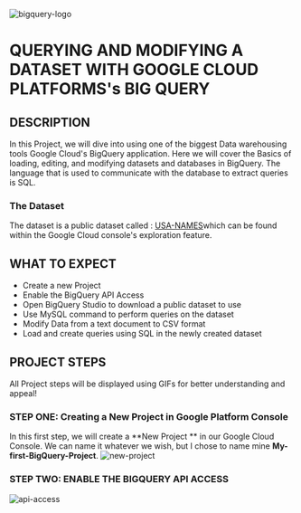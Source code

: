 ![bigquery-logo](https://github.com/deepakm925/Google-CLoud-Platform/blob/main/Querying-and-Modifying-data-with-GCP-BigQuery/resources/Bigquery-project-logo.jpg)
# QUERYING AND MODIFYING A DATASET WITH GOOGLE CLOUD PLATFORMS's BIG QUERY

## DESCRIPTION
In this Project, we will dive into using one of the biggest Data warehousing tools Google Cloud's BigQuery application. Here we will cover the Basics of loading, editing, and modifying datasets and databases in BigQuery. The language that is used to communicate with the database to extract queries is SQL. 

### The Dataset
The dataset is a public dataset called : [USA-NAMES](https://console.cloud.google.com/marketplace/product/social-security-administration/us-names?project=practical-block-410401)which can be found within the Google Cloud console's exploration feature. 

## WHAT TO EXPECT
- Create a new Project
- Enable the BigQuery API Access
- Open BigQuery Studio to download a public dataset to use
- Use MySQL command to perform queries on the dataset
- Modify Data from a text document to CSV format
- Load and create queries using SQL in the newly created dataset

## PROJECT STEPS
All Project steps will be displayed using GIFs for better understanding and appeal!

### STEP ONE: Creating a New Project in Google Platform Console
In this first step, we will create a **New Project ** in our Google Cloud Console. We can name it whatever we wish, but I chose to name mine **My-first-BigQuery-Project**. 
![new-project](https://github.com/deepakm925/Google-CLoud-Platform/blob/main/Querying-and-Modifying-data-with-GCP-BigQuery/resources/new-project.gif)

### STEP TWO: ENABLE THE BIGQUERY API ACCESS
![api-access](https://github.com/deepakm925/Google-CLoud-Platform/blob/main/Querying-and-Modifying-data-with-GCP-BigQuery/resources/enabling-api-access.gif)

